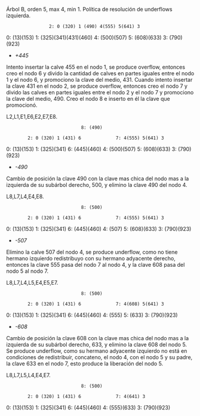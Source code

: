 
Árbol B, orden 5, max 4, min 1.
Política de resolución de underflows izquierda.              
                    
                    2: 0 (320) 1 (490) 4(555) 5(641) 3
 0: (13)(153) 1: (325)(341)(431)(460) 4: (500)(507) 5: (608)(633) 3: (790)(923)  


- *+445*

Intento insertar la calve 455 en el nodo 1, se produce overflow, entonces creo el
nodo 6 y divido la cantidad de calves en partes iguales entre el nodo 1 y el nodo 6,
y promociono la clave del medio, 431. Cuando intento insertar la clave 431 en el 
nodo 2, se produce overflow, entonces creo el nodo 7 y divido las calves en partes
iguales entre el nodo 2 y el nodo 7 y promociono la clave del medio, 490. Creo
el nodo 8 e inserto en él la clave que promocionó.

L2,L1,E1,E6,E2,E7,E8.

                                8: (490)

            2: 0 (320) 1 (431) 6             7: 4(555) 5(641) 3 

 0: (13)(153)  1: (325)(341)  6: (445)(460)  4: (500)(507)  5: (608)(633)  3: (790)(923)


- *-490*

Cambio de posición la clave 490 con la clave mas chica del nodo mas a la izquierda
de su subárbol derecho, 500, y elimino la clave 490 del nodo 4.

L8,L7,L4,E4,E8.

                                8: (500)

            2: 0 (320) 1 (431) 6             7: 4(555) 5(641) 3 

 0: (13)(153)  1: (325)(341)  6: (445)(460)  4: (507)  5: (608)(633)  3: (790)(923)


- *-507*

Elimino la calve 507 del nodo 4, se produce underflow, como no tiene hermano izquierdo
redistribuyo con su hermano adyacente derecho, entonces la clave 555 pasa del nodo 7
al nodo 4, y la clave 608 pasa del nodo 5 al nodo 7.

L8,L7,L4,L5,E4,E5,E7.

                                8: (500)

            2: 0 (320) 1 (431) 6             7: 4(608) 5(641) 3 

 0: (13)(153)  1: (325)(341)  6: (445)(460)  4: (555)  5: (633)  3: (790)(923)


- *-608*

Cambio de posición la clave 608 con la clave mas chica del nodo mas a la izquierda
de su subárbol derecho, 633, y elimino la clave 608 del nodo 5. Se produce underflow, 
como su hermano adyacente izquierdo no está en condiciones de redistribuír, concateno,
el nodo 4, con el nodo 5 y su padre, la clave 633 en el nodo 7, esto produce la liberación
del nodo 5.

L8,L7,L5,L4,E4,E7.

                                8: (500)

            2: 0 (320) 1 (431) 6             7: 4(641) 3 

 0: (13)(153)  1: (325)(341)  6: (445)(460)  4: (555)(633)  3: (790)(923)

